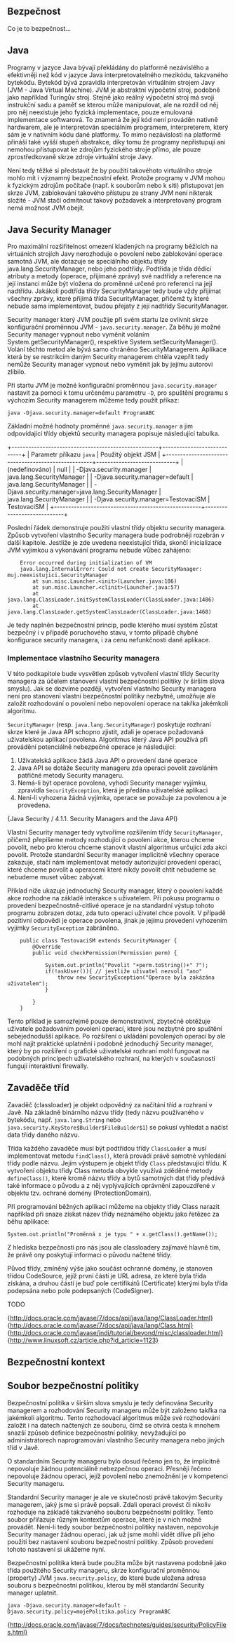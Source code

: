 
## Bezpečnost ##

Co je to bezpečnost...

## Java ##

Programy v jazyce Java bývají překládány do platformě nezávislého a efektivněji než kód v jazyce Java interpretovatelného mezikódu, takzvaného bytekódu. Bytekód bývá zpravidla interpretován virtuálním strojem Javy (JVM - Java Virtual Machine). JVM je abstraktní výpočetní stroj, podobně jako například Turingův stroj. Stejně jako reálný výpočetní stroj má svoji instrukční sadu a paměť se kterou může manipulovat, ale na rozdíl od něj pro něj neexistuje jeho fyzická implementace, pouze emulovaná implementace softwarová. To znamená že její kód není prováděn nativně hardwarem, ale je interpretován speciálním programem, interpreterem, který sám je v nativním kódu dané platformy. To mimo nezávislosti na platformě přináší také vyšší stupeň abstrakce, díky tomu že programy nepřistupují ani nemohou přistupovat ke zdrojům fyzického stroje přímo, ale pouze zprostředkovaně skrze zdroje virtuální stroje Javy.

Není tedy těžké si představit že by použití takovéhoto virtuálního stroje mohlo mít i významný bezpečnostní efekt. Protože programy v JVM mohou k fyzickým zdrojům počítače (např. k souborům nebo k síti) přistupovat jen skrze JVM, zablokování takového přístupu ze strany JVM není nikterak složité - JVM stačí odmítnout takový požadavek a interpretovaný program nemá možnost JVM obejít.

## Java Security Manager ##

Pro maximální rozšiřitelnost omezení kladených na programy běžících na virtuáních strojích Javy nerozhoduje o povolení nebo zablokování operace samotná JVM, ale dotazuje se speciálního objektu třídy java.lang.SecurityManager, nebo jeho podtřídy. Podtřída je třída dědící atributy a metody (operace, přijímané zprávy) své nadtřídy a reference na její instanci může být vložena do proměnné určené pro referenci na její nadtřídu. Jakákoli podtřída třídy SecurityManager tedy bude vždy přijímat všechny zprávy, které přijimá třída SecurityManager, přičemž ty které nebude sama implementovat, budou přejaty z její nadtřídy SecurityManager.

Security manager který JVM použije při svém startu lze ovlivnit skrze konfigurační proměnnou JVM - `java.security.manager`. Za běhu je možné Security manager vypnout nebo vyměnit voláním System.getSecurityManager(), respektive System.setSecurityManager(). Volání těchto metod ale bývá samo chráněno SecurityManagerem. Aplikace která by se restrikcím daným Security managerem chtěla vzepřít tedy nemůže Security manager vypnout nebo vyměnit jak by jejímu autorovi zlíbilo.

Při startu JVM je možné konfigurační proměnnou `java.security.manager` nastavit za pomoci k tomu určenému parametru `-D`, pro spuštění programu s výchozím Security managerem můžeme tedy
použít příkaz:

`java -Djava.security.manager=default ProgramABC`

Základní možné hodnoty proměnné `java.security.manager` a jim odpovídající třídy objektů security managera popisuje následující tabulka.

+----------------------------------------------------+----------------------------+
| Parametr příkazu `java`                            | Použitý objekt JSM         |
+----------------------------------------------------+----------------------------+
| (nedefinováno)                                     | null                       |
| -Djava.security.manager                            | java.lang.SecurityManager  |
| -Djava.security.manager=default                    | java.lang.SecurityManager  |
| -Djava.security.manager=java.lang.SecurityManager  | java.lang.SecurityManager  |
| -Djava.security.manager=TestovaciSM                | TestovaciSM                |
+----------------------------------------------------+----------------------------+

Poslední řádek demonstruje použití vlastní třídy objektu security managera. Způsob vytvoření vlastního Security managera bude podrobněji rozebrán v další kapitole. Jestliže je zde uvedena neexistující třída, skončí inicializace JVM vyjímkou a vykonávání programu nebude vůbec zahájeno:

        Error occurred during initialization of VM
        java.lang.InternalError: Could not create SecurityManager: muj.neexistujici.SecurityManager
            at sun.misc.Launcher.<init>(Launcher.java:106)
            at sun.misc.Launcher.<clinit>(Launcher.java:57)
            at java.lang.ClassLoader.initSystemClassLoader(ClassLoader.java:1486)
            at java.lang.ClassLoader.getSystemClassLoader(ClassLoader.java:1468)

Je tedy naplněn bezpečnostní princip, podle kterého musí systém zůstat bezpečný i v případě poruchového stavu, v tomto případě chybné konfigurace security managera, i za cenu nefunkčnosti dané aplikace.

### Implementace vlastního Security managera ###

V této podkapitole bude vysvětlen způsob vytvoření vlastní třídy Security managera za účelem stanovení vlastní bezpečnostní politiky (v širším slova smyslu). Jak se dozvíme později, vytvoření vlastního Security managera není pro stanovení vlastní bezpečnostní politiky nezbytné, umožňuje ale založit rozhodování o povolení nebo nepovolení operace na takřka jakémkoli algoritmu.

`SecurityManager` (resp. `java.lang.SecurityManager`) poskytuje rozhraní skrze které je Java API schopno zjistit, zdali je operace požadovaná uživatelskou aplikací povolena. Algoritmus který Java API používá při provádění potenciálně nebezpečné operace je následující:

1. Uživatelská aplikace žádá Java API o provedení dané operace
2. Java API se dotáže Security manageru zda operaci povolit zavoláním patřičné metody Security manageru.
3. Nemá-li být operace povolena, vyhodí Security manager vyjímku, zpravidla `SecurityException`, která je předána uživatelské aplikaci
4. Není-li vyhozena žádná vyjímka, operace se považuje za povolenou a je provedena.

{Java Security / 4.1.1. Security Managers and the Java API}

Vlastní Security manager tedy vytvoříme rozšířením třídy `SecurityManager`, přičemž přepíšeme metody rozhodující o povolení akce, kterou chceme povolit, nebo pro kterou chceme stanovit vlastní algoritmus určující zda akci povolit.
Protože standardní Security manager implicitně všechny operace zakazuje, stačí nám implementovat metody autorizující provedení operací, které chceme povolit a operacemi které nikdy povolit chtít nebudeme se nebudeme muset vůbec zabývat.

Příklad níže ukazuje jednoduchý Security manager, který o povolení každé akce rozhodne na základě interakce s uživatelem. Při pokusu programu o provedení bezpečnostně-citlivé operace je na standardní výstup tohoto programu zobrazen dotaz, zda tuto operaci uživatel chce povolit. V případě pozitivní odpovědi je operace povolena, jinak je jejímu provedení vyhozením vyjímky `SecurityException` zabráněno.

		public class TestovaciSM extends SecurityManager {
			@Override
			public void checkPermission(Permission perm) {
				
				System.out.println("Povolit "+perm.toString()+" ?");
				if(!askUser()){ // jestliže uživatel nezvolí "ano"
					throw new SecurityException("Operace byla zakázána uživatelem");
				}
				
			}
		}

Tento příklad je samozřejmě pouze demonstrativní, zbytečně obtěžuje uživatele požadováním povolení operací, které jsou nezbytné pro spuštění sebejednodušší aplikace. Po rozšíření o ukládání povolených operací by ale mohl najít praktické uplatnění i podobně jednoduchý Security manager, který by po rozšíření o grafické uživatelské rozhraní mohl fungovat na podobných principech uživatelského rozhraní, na kterých v současnosti fungují interaktivní firewally.

## Zavaděče tříd ##

Zavaděč (classloader) je objekt odpovědný za načítání tříd a rozhraní v Javě. Na základně binárního názvu třídy (tedy názvu používaného v bytekódu, např. `java.lang.String` nebo `java.security.KeyStore$Builder$FileBuilder$1`) se pokusí vyhledat a načíst data třídy daného názvu.

Třída každého zavaděče musí být podtřídou třídy `ClassLoader` a musí implementovat metodu `findClass()`, která provádí právě samotné vyhledání třídy podle názvu. Jejím výstupem je objekt třídy `Class` představující třídu. K vytvoření objektu třídy Class metoda obvykle využívá zděděné metody `defineClass()`, které kromě názvu třídy a bytů samotných dat třídy předává také informace o původu a z něj vyplývajících oprávnění zapouzdřené v objektu tzv. ochrané domény (ProtectionDomain).

Při programování běžných aplikací můžeme na objekty třídy Class narazit například při snaze získat název třídy neznámého objektu jako řetězec za běhu aplikace:

`System.out.println("Proměnná x je typu " + x.getClass().getName());`

Z hlediska bezpečnosti pro nás jsou ale classloadery zajímavé hlavně tím, že právě ony poskytují informaci o původu načtené třídy.

Původ třídy, zmíněný výše jako součást ochranné domény, je stanoven třídou CodeSource, jejíž první částí je URL adresa, ze které byla třída získána, a druhou částí je buď pole certifikátů (Certificate) kterými byla třída podepsána nebo pole podepsaných (CodeSigner).

TODO

{http://docs.oracle.com/javase/7/docs/api/java/lang/ClassLoader.html}
{http://docs.oracle.com/javase/7/docs/api/java/lang/Class.html}
{http://docs.oracle.com/javase/jndi/tutorial/beyond/misc/classloader.html}
{http://www.linuxsoft.cz/article.php?id_article=1123}

## Bezpečnostní kontext ##



## Soubor bezpečnostní politiky ##

Bezpečnostní politika v širším slova smyslu je tedy definována Security managerem a rozhodování Security manageru může být založeno takřka na jakémkoli algoritmu. Tento rozhodovací algoritmus může své rozhodování založit i na datech načtených ze souboru, čímž se otvírá cesta k mnohem snazší způsob definice bezpečnostní politiky, nevyžadující po administrátorech naprogramování vlastního Security managera nebo jiných tříd v Javě.

O standardním Security manageru bylo dosud řečeno jen to, že implicitně nepovoluje žádnou potenciálně nebezpečnou operaci. Přesněji řečeno nepovoluje žádnou operaci, jejíž povolení nebo znemožnění je v kompetenci Security manageru.

Standardní Security manager je ale ve skutečnosti právě takovým Security managerem, jaký jsme si právě popsali. Zdali operaci provést či nikoliv rozhoduje na základě takzvaného souboru bezpečnostní politiky. Tento soubor přiřazuje různým kontextům operace, které je v nich možné provádět. Není-li tedy soubor bezpečnostní politiky nastaven, nepovoluje Security manager žádnou operaci, jak už jsme mohli vidět dříve při jeho použití bez nastavení souboru bezpečnostní politiky. Způsob provedení tohoto nastavení si ukážeme nyní.

Bezpečnostní politika která bude použita může být nastavena podobně jako třída použitého Security manageru, skrze konfigurační proměnnou (property) JVM `java.security.policy`, do které bude uložena adresa souboru s bezpečnostní politikou, kterou by měl standardní Security manager uplatnit.

`java -Djava.security.manager=default -Djava.security.policy=mojePolitika.policy ProgramABC`

{http://docs.oracle.com/javase/7/docs/technotes/guides/security/PolicyFiles.html}






